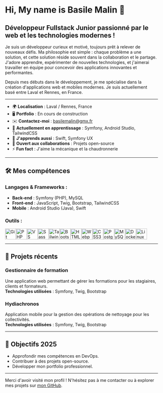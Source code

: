 # Hi, My name is Basile Malin 👋

## Développeur Fullstack Junior passionné par le web et les technologies modernes !

Je suis un développeur curieux et motivé, toujours prêt à relever de nouveaux défis. Ma philosophie est simple : chaque problème a une solution, et cette solution réside souvent dans la collaboration et le partage. J'adore apprendre, expérimenter de nouvelles technologies, et j'aimerai travailler en équipe pour concevoir des applications innovantes et performantes.

Depuis mes débuts dans le développement, je me spécialise dans la création d'applications web et mobiles modernes. Je suis actuellement basé entre Laval et Rennes, en France.

---

- 🌍 **Localisation** : Laval / Rennes, France  
- 🖥️ **Portfolio** : En cours de construction  
- ✉️ **Contactez-moi** : basilemalin@gmx.fr  
- 🚀 **Actuellement en apprentissage** : Symfony, Android Studio, TailwindCSS  
- 🧠 **J'apprends aussi** : Swift, Symfony UX  
- 🤝 **Ouvert aux collaborations** : Projets open-source  
- ⚡ **Fun fact** : J'aime la mécanique et la chaudronnerie  

---

## 🛠️ Mes compétences

### Langages & Frameworks :
- **Back-end** : Symfony (PHP), MySQL
- **Front-end** : JavaScript, Twig, Bootstrap, TailwindCSS
- **Mobile** : Android Studio (Java), Swift

### Outils :
<p align="left" dir="auto">
<a href="https://git-scm.com/" rel="nofollow"><img src="https://raw.githubusercontent.com/danielcranney/readme-generator/main/public/icons/skills/git-colored.svg" width="36" height="36" alt="Git" style="max-width: 100%;"></a><a href="https://www.php.net/" rel="nofollow"><img src="https://raw.githubusercontent.com/danielcranney/readme-generator/main/public/icons/skills/php-colored.svg" width="36" height="36" alt="PHP" style="max-width: 100%;"></a><a href="https://code.visualstudio.com/" rel="nofollow"><img src="https://raw.githubusercontent.com/danielcranney/readme-generator/main/public/icons/skills/visualstudiocode.svg" width="36" height="36" alt="VS Code" style="max-width: 100%;"></a><a href="https://sass-lang.com/" rel="nofollow"><img src="https://raw.githubusercontent.com/danielcranney/readme-generator/main/public/icons/skills/sass-colored.svg" width="36" height="36" alt="Sass" style="max-width: 100%;"></a><a href="https://tailwindcss.com/" rel="nofollow"><img src="https://raw.githubusercontent.com/danielcranney/readme-generator/main/public/icons/skills/tailwindcss-colored.svg" width="36" height="36" alt="TailwindCSS" style="max-width: 100%;"></a><a href="https://getbootstrap.com/" rel="nofollow"><img src="https://raw.githubusercontent.com/danielcranney/readme-generator/main/public/icons/skills/bootstrap-colored.svg" width="36" height="36" alt="Bootstrap" style="max-width: 100%;"></a><a href="https://developer.mozilla.org/en-US/docs/Glossary/HTML5" rel="nofollow"><img src="https://raw.githubusercontent.com/danielcranney/readme-generator/main/public/icons/skills/html5-colored.svg" width="36" height="36" alt="HTML5" style="max-width: 100%;"></a><a href="https://webpack.js.org/" rel="nofollow"><img src="https://raw.githubusercontent.com/danielcranney/readme-generator/main/public/icons/skills/webpack-colored.svg" width="36" height="36" alt="Webpack" style="max-width: 100%;"></a><a href="https://www.w3.org/TR/CSS/#css" rel="nofollow"><img src="https://raw.githubusercontent.com/danielcranney/readme-generator/main/public/icons/skills/css3-colored.svg" width="36" height="36" alt="CSS3" style="max-width: 100%;"></a><a href="https://www.postgresql.org/" rel="nofollow"><img src="https://raw.githubusercontent.com/danielcranney/readme-generator/main/public/icons/skills/postgresql-colored.svg" width="36" height="36" alt="PostgreSQL" style="max-width: 100%;"></a><a href="https://www.mysql.com/" rel="nofollow"><img src="https://raw.githubusercontent.com/danielcranney/readme-generator/main/public/icons/skills/mysql-colored.svg" width="36" height="36" alt="MySQL" style="max-width: 100%;"></a><a href="https://www.docker.com/" rel="nofollow"><img src="https://raw.githubusercontent.com/danielcranney/readme-generator/main/public/icons/skills/docker-colored.svg" width="36" height="36" alt="Docker" style="max-width: 100%;"></a><a href="https://www.linux.org" rel="nofollow"><img src="https://raw.githubusercontent.com/danielcranney/readme-generator/main/public/icons/skills/linux-colored.svg" width="36" height="36" alt="Linux" style="max-width: 100%;"></a><a href="https://apple.com" rel="nofollow"></a>
</p>

---

## 🌱 Projets récents
### Gestionnaire de formation
Une application web permettant de gérer les formations pour les stagiaires, clients et formateurs.  
**Technologies utilisées** : Symfony, Twig, Bootstrap

### Hydiachronos
Application mobile pour la gestion des opérations de nettoyage pour les collectivités.  
**Technologies utilisées** : Symfony, Twig, Bootstrap

---

## 🎯 Objectifs 2025
- Approfondir mes compétences en DevOps.
- Contribuer à des projets open-source.
- Développer mon portfolio professionnel.

---

Merci d'avoir visité mon profil ! N'hésitez pas à me contacter ou à explorer mes projets sur [mon GitHub](https://github.com/Bazmati).
